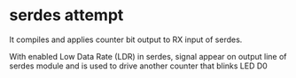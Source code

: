 # serdes attempt

It compiles and applies counter bit output to RX input of serdes.

With enabled Low Data Rate (LDR) in serdes, signal appear on
output line of serdes module and is used to drive another counter
that blinks LED D0
